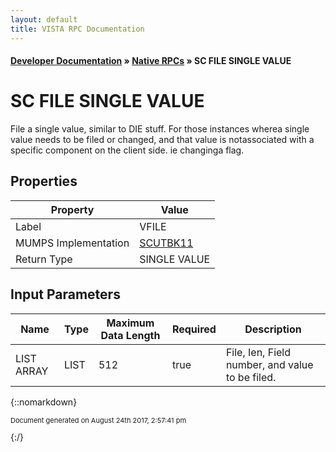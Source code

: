 ```yaml
---
layout: default
title: VISTA RPC Documentation
---
```


#### [Developer Documentation](../index) &#187; [Native RPCs](TableOfContents) &#187; SC FILE SINGLE VALUE<br/>
# SC FILE SINGLE VALUE

File a single value, similar to DIE stuff.  For those instances wherea single value needs to be filed or changed, and that value is notassociated with a specific component on the client side. ie changinga flag.

## Properties

Property | Value
--- | ---
Label | VFILE
MUMPS Implementation | [SCUTBK11](http://code.osehra.org/dox/Routine_SCUTBK11_source.html)
Return Type | SINGLE VALUE


## Input Parameters

Name | Type | Maximum Data Length | Required | Description
--- | --- | --- | --- | ---
LIST ARRAY | LIST | 512 | true | File, Ien, Field number, and value to be filed.



{::nomarkdown} <br/><p style="font-size: 11px">Document generated on August 24th 2017, 2:57:41 pm</p>{:/}